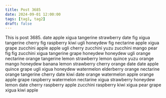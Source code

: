 ```yaml
---
title: Post 3685
date: 2024-09-01 12:00:00
tags: [tag1, tag2]
draft: false
---
```

This is post 3685.
date
apple
xigua
tangerine
strawberry
date
fig
xigua
tangerine
cherry
fig
raspberry
kiwi
ugli
honeydew
fig
nectarine
apple
xigua
grape
zucchini
apple
apple
ugli
cherry
zucchini
yuzu
zucchini
mango
pear
fig
fig
zucchini
xigua
tangerine
grape
honeydew
honeydew
ugli
orange
nectarine
orange
tangerine
lemon
strawberry
lemon
quince
yuzu
orange
mango
honeydew
banana
lemon
strawberry
cherry
orange
date
date
apple
quince
grape
ugli
xigua
honeydew
watermelon
elderberry
orange
nectarine
orange
tangerine
cherry
date
kiwi
date
orange
watermelon
apple
orange
apple
grape
raspberry
watermelon
nectarine
xigua
strawberry
honeydew
lemon
date
cherry
raspberry
apple
zucchini
raspberry
kiwi
xigua
pear
grape
xigua
kiwi
apple
